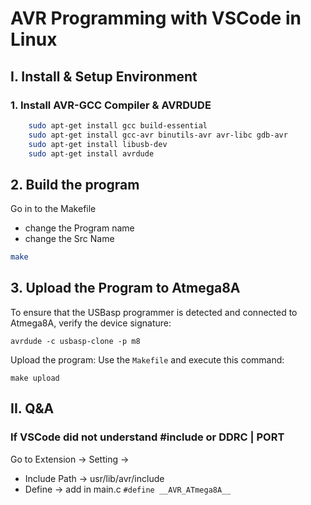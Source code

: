 # AVR Programming with VSCode in Linux

## I. Install & Setup Environment

### 1. Install AVR-GCC Compiler & AVRDUDE
```sh
    sudo apt-get install gcc build-essential
    sudo apt-get install gcc-avr binutils-avr avr-libc gdb-avr
    sudo apt-get install libusb-dev
    sudo apt-get install avrdude
```
## 2. Build the program
Go in to the Makefile
- change the Program name
- change the Src Name
 ```sh
make
```
## 3. Upload the Program to Atmega8A
To ensure that the USBasp programmer is detected and connected to Atmega8A, verify the device signature:

    avrdude -c usbasp-clone -p m8

Upload the program:
Use the `Makefile` and execute this command:

    make upload
    
## II. Q&A 
 ### If VSCode did not understand #include or DDRC | PORT 
 Go to Extension -> Setting -> 
 - Include Path -> usr/lib/avr/include
 - Define -> add in main.c `#define __AVR_ATmega8A__`